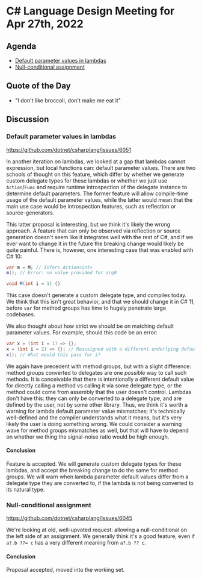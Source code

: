 # C# Language Design Meeting for Apr 27th, 2022

## Agenda

- [Default parameter values in lambdas](#default-parameter-values-in-lambdas)
- [Null-conditional assignment](#null-conditional-assignment)

## Quote of the Day

- "I don't like broccoli, don't make me eat it"

## Discussion

### Default parameter values in lambdas

https://github.com/dotnet/csharplang/issues/6051

In another iteration on lambdas, we looked at a gap that lambdas cannot expression, but local functions can: default parameter values.
There are two schools of thought on this feature, which differ by whether we generate custom delegate types for these lambdas or whether
we just use `Action`/`Func` and require runtime introspection of the delegate instance to determine default parameters. The former feature
will allow compile-time usage of the default parameter values, while the latter would mean that the main use case would be introspection
features, such as reflection or source-generators.

This latter proposal is interesting, but we think it's likely the wrong approach. A feature that can only be observed via reflection or
source generation doesn't seem like it integrates well with the rest of C#, and if we ever want to change it in the future the breaking
change would likely be quite painful. There is, however, one interesting case that was enabled with C# 10:

```cs
var m = M; // Infers Action<int>
m(); // Error: no value provided for arg0

void M(int i = 1) {}
```

This case doesn't generate a custom delegate type, and compiles today. We think that this isn't great behavior, and that we should change
it in C# 11, before `var` for method groups has time to hugely penetrate large codebases.

We also thought about how strict we should be on matching default parameter values. For example, should this code be an error:

```cs
var x = (int i = 1) => {};
x = (int i = 2) => {}; // Reassigned with a different underlying default.
x(); // What would this pass for i?
```

We again have precedent with method groups, but with a slight difference: method groups converted to delegates are one _possible_ way to
call such methods. It is conceivable that there is intentionally a different default value for directly calling a method vs calling it
via some delegate type, or the method could come from assembly that the user doesn't control. Lambdas don't have this: they can only be
converted to a delegate type, and are defined by the user, not by some other library. Thus, we think it's worth a warning for lambda
default parameter value mismatches; it's technically well-defined and the compiler understands what it means, but it's very likely the
user is doing something wrong. We could consider a warning wave for method groups mismatches as well, but that will have to depend on
whether we thing the signal-noise ratio would be high enough.

#### Conclusion

Feature is accepted. We will generate custom delegate types for these lambdas, and accept the breaking change to do the same for method groups.
We will warn when lambda parameter default values differ from a delegate type they are converted to, if the lambda is not being converted
to its natural type.

### Null-conditional assignment

https://github.com/dotnet/csharplang/issues/6045

We're looking at old, well-upvoted request: allowing a null-conditional on the left side of an assignment. We generally think it's a good
feature, even if `a?.b ??= c` has a very different meaning from `a?.b ?? c`.

#### Conclusion

Proposal accepted, moved into the working set.
